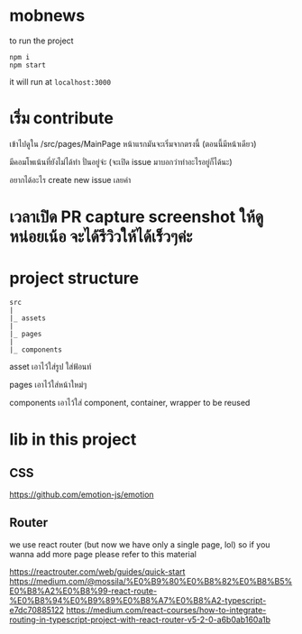 # mobnews

to run the project

```
npm i
npm start
```

it will run at `localhost:3000`

# เริ่ม contribute

เข้าไปดูใน /src/pages/MainPage หน้าแรกมันจะเริ่มจากตรงนี้ (ตอนนี้มีหน้าเดียว) 

มีคอมโพเน้นที่ยังไม่ได้ทำ ปั่นอยู่จ่ะ (จะเปิด issue มาบอกว่าทำอะไรอยู่ก็ได้นะ)

อยากได้อะไร create new issue เลยค่า

# เวลาเปิด PR capture screenshot ให้ดูหน่อยเน้อ จะได้รีวิวให้ได้เร็วๆค่ะ

# project structure

```
src
|
|_ assets
|
|_ pages
|
|_ components 

```

asset เอาไว้ใส่รูป ใส่ฟ้อนท์

pages เอาไว้ใส่หน้าใหม่ๆ 

components เอาไว้ใส่ component, container, wrapper to be reused


# lib in this project

## CSS
https://github.com/emotion-js/emotion


## Router

we use react router (but now we have only a single page, lol) so if you wanna add more page please refer to this material

https://reactrouter.com/web/guides/quick-start
https://medium.com/@mossila/%E0%B9%80%E0%B8%82%E0%B8%B5%E0%B8%A2%E0%B8%99-react-route-%E0%B8%94%E0%B9%89%E0%B8%A7%E0%B8%A2-typescript-e7dc70885122
https://medium.com/react-courses/how-to-integrate-routing-in-typescript-project-with-react-router-v5-2-0-a6b0ab160a1b


